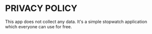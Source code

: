 # PRIVACY POLICY

This app does not collect any data. It's a simple stopwatch application which everyone can use for free.
